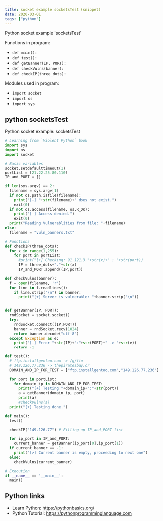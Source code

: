 ```yaml
---
title: socket example socketsTest (snippet)
date: 2020-03-01
tags: ["python"]
---
```

Python socket example 'socketsTest'

Functions in program: 
* `def main():`
* `def test():`
* `def getBanner(IP, PORT):`
* `def checkVulns(banner):`
* `def checkIP(three_dots):`

Modules used in program: 
* `import socket`
* `import os`
* `import sys`

## python socketsTest

Python socket example: socketsTest

```python
# Learning from `Violent Python` book
import sys
import os
import socket

# Basic variables
socket.setdefaulttimeout(1)
portList = [21,22,25,80,110]
IP_and_PORT = []

if len(sys.argv) == 2:
  filename = sys.argv[1]
  if not os.path.isfile(filename):
    print("[-] "+str(filename)+" does not exist.")
    exit(0)
  if not os.access(filename, os.R_OK):
    print("[-] Access denied.")
    exit(0)
  print("Reading Vulnerablities from file: "+filename)
else:
  filename = "vuln_banners.txt"

# Functions
def checkIP(three_dots):
  for x in range(1,255):
    for port in portList:
      #print("[+] Checking: 91.121.3."+str(x)+" : "+str(port))
      IP = three_dots+"."+str(x)
      IP_and_PORT.append((IP,port))

def checkVulns(banner):
  f = open(filename, 'r')
  for line in f.readlines():
    if line.strip("\n") in banner:
      print("[+] Server is vulnerable: "+banner.strip("\n")) 


def getBanner(IP, PORT):
  rndSocket = socket.socket()
  try:
    rndSocket.connect((IP,PORT))
    banner = rndSocket.recv(1024)
    return banner.decode("utf-8")
  except Exception as e:
    print("[-] Error "+str(IP)+":"+str(PORT)+" -> "+str(e))
    return -1

def test():
  # ftp.installgentoo.com -> /g/ftp
  # 149.126.77.236 -> thepiratesbay.cr
  DOMAIN_AND_IP_FOR_TEST = ["ftp.installgentoo.com","149.126.77.236"]

  for port in portList:
    for domain_ip in DOMAIN_AND_IP_FOR_TEST:
      print("[+] Testing "+domain_ip+":"+str(port))
      a = getBanner(domain_ip, port)
      print(a)
      #checkVulns(a)
  print("[+] Testing done.")

def main():
  test()

  checkIP("149.126.77") # Filling up IP_and_PORT list

  for ip_port in IP_and_PORT:
    current_banner = getBanner(ip_port[0],ip_port[1])
  if current_banner == -1:
    print("[>] Current banner is empty, proceeding to next one") 
  else:
    checkVulns(current_banner)

# Execution
if __name__ == '__main__':
  main()

```

## Python links

- Learn Python: https://pythonbasics.org/
- Python Tutorial: https://pythonprogramminglanguage.com
